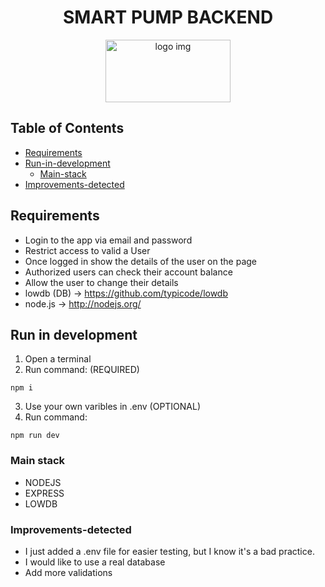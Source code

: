 <div align="center">
  <h1>SMART PUMP BACKEND</h1>
</div>

<div align="center">
  <img src="https://programaconleo.com/wp-content/uploads/2022/12/que-es-nodejs.png" width="200" height="100" alt="logo img">
  </img>
</div>

## Table of Contents
- [Requirements](#requirements) 
- [Run-in-development](#run-in-development)
  - [Main-stack](#main-stack )
- [Improvements-detected](#improvements-detected)

## Requirements
* Login to the app via email and password
* Restrict access to valid a User
* Once logged in show the details of the user on the page
* Authorized users can check their account balance
* Allow the user to change their details
* lowdb (DB) -> https://github.com/typicode/lowdb
* node.js -> http://nodejs.org/ 

## Run in development
1. Open a terminal
2. Run command: (REQUIRED)
```
npm i
```
3. Use your own varibles in .env (OPTIONAL)
4. Run command:
```
npm run dev
```

### Main stack 
* NODEJS
* EXPRESS
* LOWDB

### Improvements-detected
* I just added a .env file for easier testing, but I know it's a bad practice.
* I would like to use a real database
* Add more validations